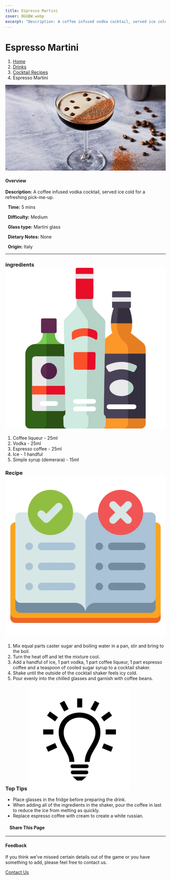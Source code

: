 ```yaml
---
title: Espresso Martini
cover: BGGBW.webp
excerpt: "Description: A coffee infused vodka cocktail, served ice cold for a refreshing pick-me-up."
---
```


# Espresso Martini

1.  [Home](/)
2.  [Drinks](drinks)
3.  [Cocktail Recipes](drinks/cocktailrecipes)
4.  Espresso Martini

![](/images/espresso-martini.webp)

#### Overview

**Description:** A coffee infused vodka cocktail, served ice cold for a refreshing pick-me-up.

  **Time:** 5 mins

  **Difficulty:** Medium

  **Glass type:** Martini glass

  **Dietary Notes:** None

  **Origin:** Italy

* * *

### ingredients ![target](/images/liquor.webp)

1.  Coffee liqueur - 25ml
2.  Vodka - 25ml
3.  Espresso coffee - 25ml
4.  Ice - 1 handful
5.  Simple syrup (demerara) - 15ml

### Recipe ![target](/images/rules.webp)

1.  Mix equal parts caster sugar and boiling water in a pan, stir and bring to the boil.
2.  Turn the heat off and let the mixture cool.
3.  Add a handful of ice, 1 part vodka, 1 part coffee liqueur, 1 part espresso coffee and a teaspoon of cooled sugar syrup to a cocktail shaker.
4.  Shake until the outside of the cocktail shaker feels icy cold.
5.  Pour evenly into the chilled glasses and garnish with coffee beans.

### Top Tips ![target](/images/lightbulb.webp)

-   Place glasses in the fridge before preparing the drink.
-   When adding all of the ingredients in the shaker, pour the coffee in last to reduce the ice from melting as quickly.
-   Replace espresso coffee with cream to create a white russian.

####     Share This Page

[](https://www.facebook.com/sharer/sharer.php?u=beergogglegames.co.uk/Drinks/CocktailRecipes/espresso-martini)[](https://www.instagram.com/direct/new/)[](https://twitter.com/intent/tweet?url=beergogglegames.co.uk/Drinks/CocktailRecipes/espresso-martini)

* * *

#### Feedback

If you think we've missed certain details out of the game or you have something to add, please feel free to contact us.

  
  
  
[Contact Us](contact)
